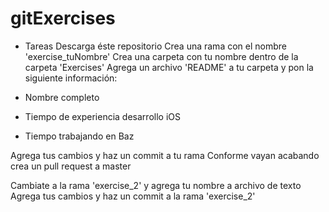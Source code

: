# gitExercises
- Tareas
Descarga éste repositorio
Crea una rama con el nombre 'exercise_tuNombre'
Crea una carpeta con tu nombre dentro de la carpeta 'Exercises'
Agrega un archivo 'README' a tu carpeta y pon la siguiente información:

 - Nombre completo
 - Tiempo de experiencia desarrollo iOS
 - Tiempo trabajando en Baz

Agrega tus cambios y haz un commit a tu rama
Conforme vayan acabando crea un pull request a master


Cambiate a la rama 'exercise_2' y agrega tu nombre a archivo de texto
Agrega tus cambios y haz un commit a la rama 'exercise_2' 
